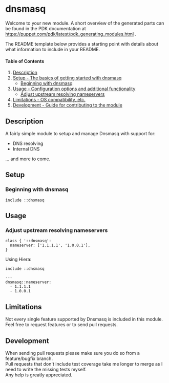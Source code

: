 
# dnsmasq

Welcome to your new module. A short overview of the generated parts can be found in the PDK documentation at https://puppet.com/pdk/latest/pdk_generating_modules.html .

The README template below provides a starting point with details about what information to include in your README.

#### Table of Contents

1. [Description](#description)
2. [Setup - The basics of getting started with dnsmasq](#setup)
    * [Beginning with dnsmasq](#beginning-with-dnsmasq)
3. [Usage - Configuration options and additional functionality](#usage)
	* [Adjust upstream resolving nameservers](#adjust-upstream-resolving-nameservers)
4. [Limitations - OS compatibility, etc.](#limitations)
5. [Development - Guide for contributing to the module](#development)

## Description

A fairly simple module to setup and manage Dnsmasq with support for:

- DNS resolving
- Internal DNS

... and more to come.

## Setup

### Beginning with dnsmasq

```
include ::dnsmasq
```

## Usage

### Adjust upstream resolving nameservers

```
class { '::dnsmasq':
  nameserver: ['1.1.1.1', '1.0.0.1'],
}
```

Using Hiera:

```
include ::dnsmasq
```

```
---
dnsmasq::nameserver:
  - 1.1.1.1
  - 1.0.0.1
```

## Limitations

Not every single feature supported by Dnsmasq is included in this module.  
Feel free to request features or to send pull requests.


## Development

When sending pull requests please make sure you do so from a feature/bugfix branch.  
Pull requests that don't include test coverage take me longer to merge as I need to write the missing tests myself.  
Any help is greatly appreciated.